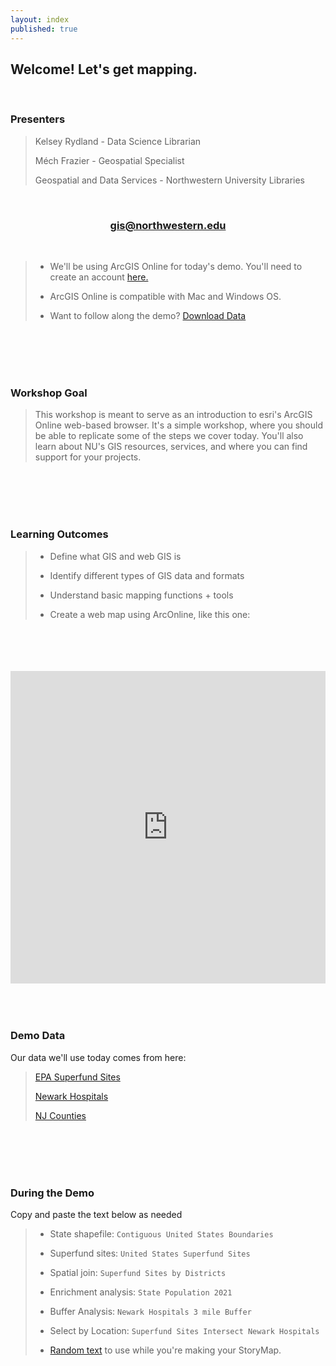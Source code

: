 ```yaml
---
layout: index
published: true
---
```


## **Welcome! Let's get mapping.** 

<br>

### **Presenters**
> Kelsey Rydland - Data Science Librarian
> 
> Méch Frazier - Geospatial Specialist
> 
> Geospatial and Data Services - Northwestern University Libraries

<br>
      
<center>
  <h3 style="color:purple;"><a href="mailto:gis@northwestern.edu?subject=GIS support"> gis@northwestern.edu </a></h3>
</center>

<br>
     
> * We'll be using ArcGIS Online for today's demo. You'll need to create an account [here.](https://northwestern.maps.arcgis.com/home/index.html)
>
> * ArcGIS Online is compatible with Mac and Windows OS. 
> 
> * Want to follow along the demo? [Download Data](https://northwestern.box.com/s/yeul97g3hlmt59sqtsatc2m7g7tbth37)

<br>
  <br>
    <br>
      <br>

### **Workshop Goal**
> This workshop is meant to serve as an introduction to esri's ArcGIS Online web-based browser. It's a simple workshop, where you should be able to replicate some of the steps we cover today. You'll also learn about NU's GIS resources, services, and where you can find support for your projects.

<br>
  <br>
    <br>
      <br>

### **Learning Outcomes**
> * Define what GIS and web GIS is
> 
> * Identify different types of GIS data and formats
> 
> * Understand basic mapping functions + tools
> 
> * Create a web map using ArcOnline, like this one: 

<br>
  <br>
    <br>
      <br>
<html>
      <iframe src="https://storymaps.arcgis.com/stories/d61ff2593bce4fa2b59f91a07c2e0a9c" width="100%" height="500px" frameborder="0" allowfullscreen allow="geolocation"></iframe>
</html>      

<br>
  <br>
    <br>
      <br>

### **Demo Data**
Our data we'll use today comes from here:
> [EPA Superfund Sites](https://www.epa.gov/superfund/search-superfund-sites-where-you-live)
> 
> [Newark Hospitals](https://data.ci.newark.nj.us/dataset/newark-hospitals)
> 
> [NJ Counties](https://gisdata-njdep.opendata.arcgis.com/datasets/newjersey::county-boundaries-of-nj)

<br>
  <br>
    <br>
      <br>
      
### **During the Demo**
Copy and paste the text below as needed
> * State shapefile: `Contiguous United States Boundaries`
> 
> * Superfund sites: `United States Superfund Sites`
> 
> * Spatial join: `Superfund Sites by Districts`
>
> * Enrichment analysis: `State Population 2021`
> 
> * Buffer Analysis: `Newark Hospitals 3 mile Buffer`
> 
> * Select by Location: `Superfund Sites Intersect Newark Hospitals`
> 
> * [Random text](https://www.epa.gov/superfund) to use while you're making your StoryMap. 

